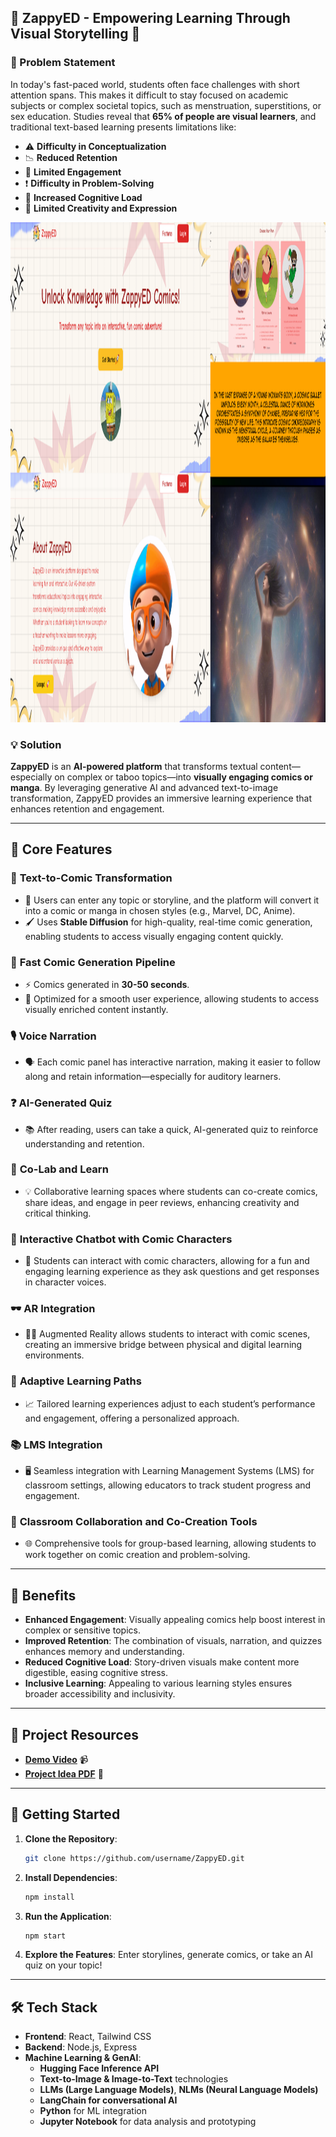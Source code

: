 
## 🌟 **ZappyED** - Empowering Learning Through Visual Storytelling 🌟

### 📌 Problem Statement
In today's fast-paced world, students often face challenges with short attention spans. This makes it difficult to stay focused on academic subjects or complex societal topics, such as menstruation, superstitions, or sex education. Studies reveal that **65% of people are visual learners**, and traditional text-based learning presents limitations like:

- ⚠️ **Difficulty in Conceptualization**
- 📉 **Reduced Retention**
- 🚫 **Limited Engagement**
- ❗️ **Difficulty in Problem-Solving**
- 🧠 **Increased Cognitive Load**
- 🎨 **Limited Creativity and Expression**

<img src="bg1.png" alt="logo" width=1710 height=800 /> 

### 💡 Solution
**ZappyED** is an **AI-powered platform** that transforms textual content—especially on complex or taboo topics—into **visually engaging comics or manga**. By leveraging generative AI and advanced text-to-image transformation, ZappyED provides an immersive learning experience that enhances retention and engagement.

---

## 🌠 Core Features

### 🎨 **Text-to-Comic Transformation**
   - 📖 Users can enter any topic or storyline, and the platform will convert it into a comic or manga in chosen styles (e.g., Marvel, DC, Anime).
   - 🖌️ Uses **Stable Diffusion** for high-quality, real-time comic generation, enabling students to access visually engaging content quickly.

### 🚀 **Fast Comic Generation Pipeline**
   - ⚡ Comics generated in **30-50 seconds**.
   - 🧩 Optimized for a smooth user experience, allowing students to access visually enriched content instantly.

### 🎙️ **Voice Narration**
   - 🗣️ Each comic panel has interactive narration, making it easier to follow along and retain information—especially for auditory learners.

### ❓ **AI-Generated Quiz**
   - 📚 After reading, users can take a quick, AI-generated quiz to reinforce understanding and retention.

### 🤝 **Co-Lab and Learn**
   - 💡 Collaborative learning spaces where students can co-create comics, share ideas, and engage in peer reviews, enhancing creativity and critical thinking.

### 💬 **Interactive Chatbot with Comic Characters**
   - 📱 Students can interact with comic characters, allowing for a fun and engaging learning experience as they ask questions and get responses in character voices.

### 🕶️ **AR Integration**
   - 🧑‍🎤 Augmented Reality allows students to interact with comic scenes, creating an immersive bridge between physical and digital learning environments.

### 🧠 **Adaptive Learning Paths**
   - 📈 Tailored learning experiences adjust to each student’s performance and engagement, offering a personalized approach.

### 📚 **LMS Integration**
   - 🖥️ Seamless integration with Learning Management Systems (LMS) for classroom settings, allowing educators to track student progress and engagement.

### 👫 **Classroom Collaboration and Co-Creation Tools**
   - 🌐 Comprehensive tools for group-based learning, allowing students to work together on comic creation and problem-solving.

---

## 🎯 Benefits

- **Enhanced Engagement**: Visually appealing comics help boost interest in complex or sensitive topics.
- **Improved Retention**: The combination of visuals, narration, and quizzes enhances memory and understanding.
- **Reduced Cognitive Load**: Story-driven visuals make content more digestible, easing cognitive stress.
- **Inclusive Learning**: Appealing to various learning styles ensures broader accessibility and inclusivity.

---

## 🔗 Project Resources
- **[Demo Video](https://linktodemo.com)** 📹
- **[Project Idea PDF](https://linktoideapdf.com)** 📄

---

## 🚀 Getting Started

1. **Clone the Repository**: 
   ```bash
   git clone https://github.com/username/ZappyED.git
   ```

2. **Install Dependencies**: 
   ```bash
   npm install
   ```

3. **Run the Application**:
   ```bash
   npm start
   ```

4. **Explore the Features**: Enter storylines, generate comics, or take an AI quiz on your topic!

---

## 🛠 Tech Stack

- **Frontend**: React, Tailwind CSS
- **Backend**: Node.js, Express
- **Machine Learning & GenAI**:
  - **Hugging Face Inference API**
  - **Text-to-Image & Image-to-Text** technologies
  - **LLMs (Large Language Models)**, **NLMs (Neural Language Models)**
  - **LangChain for conversational AI**
  - **Python** for ML integration
  - **Jupyter Notebook** for data analysis and prototyping

